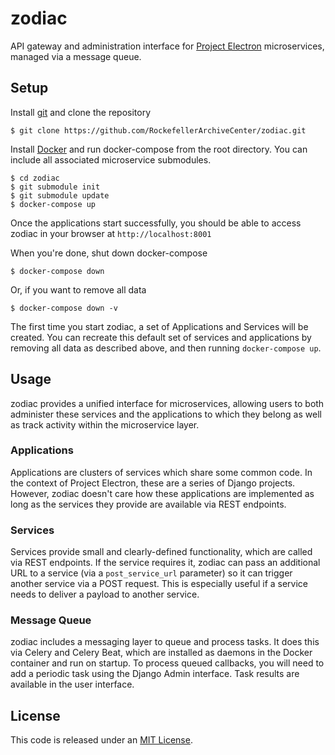 # zodiac

API gateway and administration interface for [Project Electron](https://github.com/RockefellerArchiveCenter/project_electron) microservices, managed via a message queue.

## Setup

Install [git](https://git-scm.com/) and clone the repository

    $ git clone https://github.com/RockefellerArchiveCenter/zodiac.git

Install [Docker](https://store.docker.com/search?type=edition&offering=community) and run docker-compose from the root directory. You can include all associated microservice submodules.

    $ cd zodiac
    $ git submodule init
    $ git submodule update
    $ docker-compose up

Once the applications start successfully, you should be able to access zodiac in your browser at `http://localhost:8001`

When you're done, shut down docker-compose

    $ docker-compose down

Or, if you want to remove all data

    $ docker-compose down -v

The first time you start zodiac, a set of Applications and Services will be created. You can recreate this default set of services and applications by removing all data as described above, and then running `docker-compose up`.


## Usage

zodiac provides a unified interface for microservices, allowing users to both administer these services and the applications to which they belong as well as track activity within the microservice layer.

### Applications
Applications are clusters of services which share some common code. In the context of Project Electron, these are a series of Django projects. However, zodiac doesn't care how these applications are implemented as long as the services they provide are available via REST endpoints.

### Services
Services provide small and clearly-defined functionality, which are called via REST endpoints. If the service requires it, zodiac can pass an additional URL to a service (via a `post_service_url` parameter) so it can trigger another service via a POST request. This is especially useful if a service needs to deliver a payload to another service.

### Message Queue
zodiac includes a messaging layer to queue and process tasks. It does this via Celery and Celery Beat, which are installed as daemons in the Docker container and run on startup. To process queued callbacks, you will need to add a periodic task using the Django Admin interface. Task results are available in the user interface.


## License

This code is released under an [MIT License](LICENSE).
